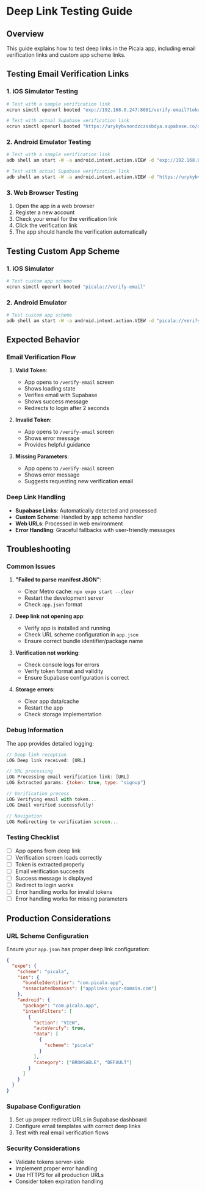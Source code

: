 # Deep Link Testing Guide

## Overview

This guide explains how to test deep links in the Picala app, including email verification links and custom app scheme links.

## Testing Email Verification Links

### 1. iOS Simulator Testing

```bash
# Test with a sample verification link
xcrun simctl openurl booted "exp://192.168.0.247:8081/verify-email?token=test_token&type=signup"

# Test with actual Supabase verification link
xcrun simctl openurl booted "https://urykybvnondzczssbdya.supabase.co/auth/v1/verify?token=YOUR_TOKEN&type=signup&redirect_to=http://localhost:3000"
```

### 2. Android Emulator Testing

```bash
# Test with a sample verification link
adb shell am start -W -a android.intent.action.VIEW -d "exp://192.168.0.247:8081/verify-email?token=test_token&type=signup" com.picala.app

# Test with actual Supabase verification link
adb shell am start -W -a android.intent.action.VIEW -d "https://urykybvnondzczssbdya.supabase.co/auth/v1/verify?token=YOUR_TOKEN&type=signup&redirect_to=http://localhost:3000" com.picala.app
```

### 3. Web Browser Testing

1. Open the app in a web browser
2. Register a new account
3. Check your email for the verification link
4. Click the verification link
5. The app should handle the verification automatically

## Testing Custom App Scheme

### 1. iOS Simulator

```bash
# Test custom app scheme
xcrun simctl openurl booted "picala://verify-email"
```

### 2. Android Emulator

```bash
# Test custom app scheme
adb shell am start -W -a android.intent.action.VIEW -d "picala://verify-email" com.picala.app
```

## Expected Behavior

### Email Verification Flow

1. **Valid Token**:

   - App opens to `/verify-email` screen
   - Shows loading state
   - Verifies email with Supabase
   - Shows success message
   - Redirects to login after 2 seconds

2. **Invalid Token**:

   - App opens to `/verify-email` screen
   - Shows error message
   - Provides helpful guidance

3. **Missing Parameters**:
   - App opens to `/verify-email` screen
   - Shows error message
   - Suggests requesting new verification email

### Deep Link Handling

- **Supabase Links**: Automatically detected and processed
- **Custom Scheme**: Handled by app scheme handler
- **Web URLs**: Processed in web environment
- **Error Handling**: Graceful fallbacks with user-friendly messages

## Troubleshooting

### Common Issues

1. **"Failed to parse manifest JSON"**:

   - Clear Metro cache: `npx expo start --clear`
   - Restart the development server
   - Check `app.json` format

2. **Deep link not opening app**:

   - Verify app is installed and running
   - Check URL scheme configuration in `app.json`
   - Ensure correct bundle identifier/package name

3. **Verification not working**:

   - Check console logs for errors
   - Verify token format and validity
   - Ensure Supabase configuration is correct

4. **Storage errors**:
   - Clear app data/cache
   - Restart the app
   - Check storage implementation

### Debug Information

The app provides detailed logging:

```javascript
// Deep link reception
LOG Deep link received: [URL]

// URL processing
LOG Processing email verification link: [URL]
LOG Extracted params: {token: true, type: "signup"}

// Verification process
LOG Verifying email with token...
LOG Email verified successfully!

// Navigation
LOG Redirecting to verification screen...
```

### Testing Checklist

- [ ] App opens from deep link
- [ ] Verification screen loads correctly
- [ ] Token is extracted properly
- [ ] Email verification succeeds
- [ ] Success message is displayed
- [ ] Redirect to login works
- [ ] Error handling works for invalid tokens
- [ ] Error handling works for missing parameters

## Production Considerations

### URL Scheme Configuration

Ensure your `app.json` has proper deep link configuration:

```json
{
  "expo": {
    "scheme": "picala",
    "ios": {
      "bundleIdentifier": "com.picala.app",
      "associatedDomains": ["applinks:your-domain.com"]
    },
    "android": {
      "package": "com.picala.app",
      "intentFilters": [
        {
          "action": "VIEW",
          "autoVerify": true,
          "data": [
            {
              "scheme": "picala"
            }
          ],
          "category": ["BROWSABLE", "DEFAULT"]
        }
      ]
    }
  }
}
```

### Supabase Configuration

1. Set up proper redirect URLs in Supabase dashboard
2. Configure email templates with correct deep links
3. Test with real email verification flows

### Security Considerations

- Validate tokens server-side
- Implement proper error handling
- Use HTTPS for all production URLs
- Consider token expiration handling

